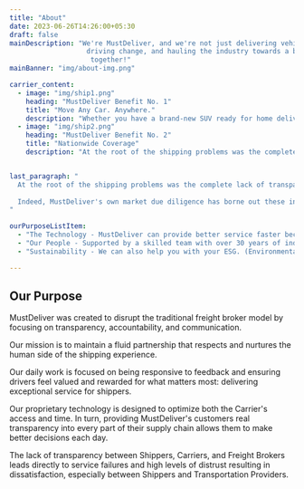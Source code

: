 ```yaml
---
title: "About"
date: 2023-06-26T14:26:00+05:30
draft: false
mainDescription: "We're MustDeliver, and we're not just delivering vehicles. We're delivering progress,
                   driving change, and hauling the industry towards a better, brighter future. Let's deliver it
                    together!"
mainBanner: "img/about-img.png"

carrier_content:
  - image: "img/ship1.png"
    heading: "MustDeliver Benefit No. 1"
    title: "Move Any Car. Anywhere."
    description: "Whether you have a brand-new SUV ready for home delivery, an exotic supercar going to auction, or a lease return that needs to be picked up, MustDeliver can help you move it."
  - image: "img/ship2.png"
    heading: "MustDeliver Benefit No. 2"
    title: "Nationwide Coverage"
    description: "At the root of the shipping problems was the complete lack of transparency and communication between the shipper and the driver caused by the third-party broker. The founders observed that the communication barriers between shippers and drivers and the lack of shipment visibility were central contributing factors in each of the dozens of failed deliveries.\n\nIndeed, MustDeliver's own market due diligence has borne out these initial observations: the lack of transparency between shippers, truck drivers, and freight brokers leads directly to service failures and high levels of distrust and dissatisfaction, especially between shipping clients and truck drivers."


last_paragraph: "
  At the root of the shipping problems was the complete lack of transparency and communication between the shipper and the driver caused by the third-party broker. The founders observed that the communication barriers between shippers and drivers and the lack of shipment visibility were central contributing factors in each of the dozens of failed deliveries.
  
  Indeed, MustDeliver's own market due diligence has borne out these initial observations: the lack of transparency between shippers, truck drivers, and freight brokers leads directly to service failures and high levels of distrust and dissatisfaction, especially between shipping clients and truck drivers.
"

ourPurposeListItem:
  - "The Technology - MustDeliver can provide better service faster because of our platform and free Carrier Tools. (We would love to show you what we mean!)"
  - "Our People - Supported by a skilled team with over 30 years of industry experience who know the business inside and out."
  - "Sustainability - We can also help you with your ESG. (Environmental, Social, Governance) Every shipment we handle can help you lower your carbon footprint."

---
```


## Our Purpose

MustDeliver was created to disrupt the traditional freight broker model by focusing on transparency, accountability, and communication.

Our mission is to maintain a fluid partnership that respects and nurtures the human side of the shipping experience.

Our daily work is focused on being responsive to feedback and ensuring drivers feel valued and rewarded for what matters most: delivering exceptional service for shippers.

Our proprietary technology is designed to optimize both the Carrier's access and time. In turn, providing MustDeliver's customers real transparency into every part of their supply chain allows them to make better decisions each day.

The lack of transparency between Shippers, Carriers, and Freight Brokers leads directly to service failures and high levels of distrust resulting in dissatisfaction, especially between Shippers and Transportation Providers.
